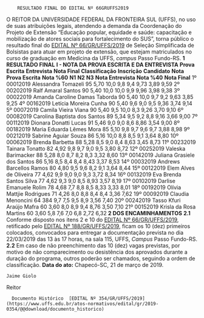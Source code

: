         RESULTADO FINAL DO EDITAL Nº 66GRUFFS2019  

 O REITOR DA UNIVERSIDADE FEDERAL DA FRONTEIRA SUL (UFFS), no uso de suas atribuições legais, atendendo a demanda da Coordenação do Projeto de Extensão “Educação popular, equidade e saúde: capacitação e mobilização de atores sociais para fortalecimento do SUS”, torna público o resultado final do [EDITAL Nº 66/GR/UFFS/2019](https://www.uffs.edu.br/atos-normativos/edital/gr/2019-0066) de Seleção Simplificada de Bolsistas para atuar em projeto de extensão, que estejam matriculados no curso de graduação em Medicina da UFFS, *campus*  Passo Fundo-RS.  **1 RESULTADO FINAL** **I - NOTA DA PROVA ESCRITA E DA ENTREVISTA**              **Prova Escrita**   **Entrevista**   **Nota Final**     **Classificação**   **Inscrição**   **Candidato**   **Nota Prova Escrita**   **Nota %60**   **N1**   **N2**   **N3**   **Nota Entrevista**   **Nota %40**   **Nota Final**     1º   00012019   Alessandra Tomazeli   95   5,70   10,0   9,8   9,4   9,73   3,89   9,59     2º   00202019   Ralf Amaral Santos   90   5,40   10,0   10,0   9,9   9,96   3,98   9,38     3º   00022019   Amanda Caroline Damas Taborda   90   5,40   10,0   9,7   9,2   9,63   3,85   9,25     4º   00162019   Letícia Moreira Cunha   90   5,40   9,6   9,0   9,5   9,36   3,74   9,14     5º   00072019   Camila Vieira Viana   90   5,40   9,5   10,0   8,3   9,26   3,70   9,10     6º   00082019   Carolina Baptista dos Santos   89   5,34   9,5   9,2   8,8   9,16   3,66   9,00     7º   00112019   Dionara Donatti Lucas   91   5,46   9,0   9,0   8,6   8,86   3,54   9,00     8º   00182019   Maria Eduarda Lêmes Mora   85   5,10   9,8   9,7   9,6   9,7   3,88   8,98     9º   00212019   Sabrine Aguiar Souza   86   5,16   10,0   8,8   8,5   9,1   3,64   8,80     10º   00062019   Brenda Barbetta   88   5,28   8,5   9,0   8,4   8,63   3,45   8,73     11º   00232019   Tainara Tonatto   82   4,92   9,8   9,7   9,0   9,5   3,80   8,72     12º   00252019   Valeska Barimacker   88   5,28   8,0   8,7   8,2   8,3   3,32   8,60     13º   00142019   Juliana Grasiele dos Santos   86   5,16   8,5   8,4   8,4   8,43   3,37   8,53     14º   00032019   Andrews Barcellos Ramos   80   4,80   9,5   9,6   8,2   9,1   3,64   8,44     15º   00122019   Elem Alves de Oliveira   77   4,62   9,9   9,0   9,0   9,3   3,72   8,34     16º   00132019   Eva Brenda Santos Silva   77   4,62   9,3   9,0   8,5   8,93   3,57   8,19     17º   00102019   Darlise Emanuele Rolim   78   4,68   7,7   8,8   8,5   8,33   3,33   8,01     18º   00192019   Olívia Mattjie Rodrigues   71   4,26   8,0   8,8   8,4   8,4   3,36   7,62     19º   00092019   Claudia Menoncini   64   384   9,7   7,5   9,5   8,9   3,56   7,40     20º   00242019   Tasso Kfuri Araújo Mafra   60   3,60   8,0   8,9   9,4   8,76   3,50   7,10     21º   00152019   Krisla da Rosa Martins   60   3,60   5,8   7,6   7,0   6,8   2,72   6,32      **2 DOS ENCAMINHAMENTOS** **2.1**  Conforme disposto nos itens 2 e 10 do [EDITAL Nº 66/GR/UFFS/2019](https://www.uffs.edu.br/atos-normativos/edital/gr/2019-0066), retificado pelo [EDITAL Nº 188/GR/UFFS/2019](https://www.uffs.edu.br/atos-normativos/edital/gr/2019-0188), ficam os 10 (dez) primeiros colocados, convocados para entregar a documentação prevista no dia 22/03/2019 das 13 às 17 horas, na sala 115, UFFS, *Campus*  Passo Fundo-RS. **2.2**  Em caso de não preenchimento das 10 (dez) vagas previstas, por motivo de não comparecimento ou desistência dos aprovados durante a duração do programa, outros poderão ser chamados, seguindo a ordem de classificação.      **Data do ato:** Chapecó-SC, 21 de março de 2019.   
 

    Jaime Giolo   
 Reitor 

      Documento Histórico  [EDITAL Nº 354/GR/UFFS/2019](https://www.uffs.edu.br/atos-normativos/edital/gr/2019-0354/@@download/documento_historico)     
      